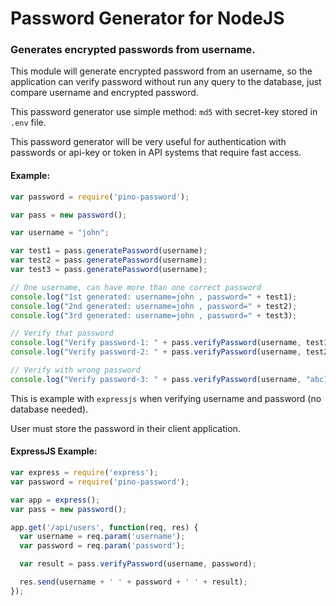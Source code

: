 # Password Generator for NodeJS
### Generates encrypted passwords from username.

This module will generate encrypted password from an username, so the application can verify password without run any query to the database, just compare username and encrypted password.

This password generator use simple method: `md5` with secret-key stored in `.env` file.

This password generator will be very useful for authentication with passwords or api-key or token in API systems that require fast access.

#### Example:
```javascript
var password = require('pino-password');

var pass = new password();

var username = "john";

var test1 = pass.generatePassword(username);
var test2 = pass.generatePassword(username);
var test3 = pass.generatePassword(username);

// One username, can have more than one correct password
console.log("1st generated: username=john , password=" + test1);
console.log("2nd generated: username=john , password=" + test2);
console.log("3rd generated: username=john , password=" + test3);

// Verify that password
console.log("Verify password-1: " + pass.verifyPassword(username, test1));
console.log("Verify password-2: " + pass.verifyPassword(username, test2));

// Verify with wrong password 
console.log("Verify password-3: " + pass.verifyPassword(username, "abc123"));

```

This is example with `expressjs` when verifying username and password (no database needed).

User must store the password in their client application.

#### ExpressJS Example:
```javascript
var express = require('express');
var password = require('pino-password');

var app = express();
var pass = new password();

app.get('/api/users', function(req, res) {
  var username = req.param('username');
  var password = req.param('password');

  var result = pass.verifyPassword(username, password);

  res.send(username + ' ' + password + ' ' + result);
});

```


